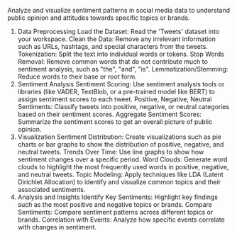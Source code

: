 Analyze and visualize sentiment patterns in social media data to understand public opinion and attitudes towards specific topics or brands.

1. Data Preprocessing
Load the Dataset: Read the 'Tweets' dataset into your workspace.
Clean the Data: Remove any irrelevant information such as URLs, hashtags, and special characters from the tweets.
Tokenization: Split the text into individual words or tokens.
Stop Words Removal: Remove common words that do not contribute much to sentiment analysis, such as "the", "and", "is".
Lemmatization/Stemming: Reduce words to their base or root form.
2. Sentiment Analysis
Sentiment Scoring: Use sentiment analysis tools or libraries (like VADER, TextBlob, or a pre-trained model like BERT) to assign sentiment scores to each tweet.
Positive, Negative, Neutral Sentiments: Classify tweets into positive, negative, or neutral categories based on their sentiment scores.
Aggregate Sentiment Scores: Summarize the sentiment scores to get an overall picture of public opinion.
3. Visualization
Sentiment Distribution: Create visualizations such as pie charts or bar graphs to show the distribution of positive, negative, and neutral tweets.
Trends Over Time: Use line graphs to show how sentiment changes over a specific period.
Word Clouds: Generate word clouds to highlight the most frequently used words in positive, negative, and neutral tweets.
Topic Modeling: Apply techniques like LDA (Latent Dirichlet Allocation) to identify and visualize common topics and their associated sentiments.
4. Analysis and Insights
Identify Key Sentiments: Highlight key findings such as the most positive and negative topics or brands.
Compare Sentiments: Compare sentiment patterns across different topics or brands.
Correlation with Events: Analyze how specific events correlate with changes in sentiment.
